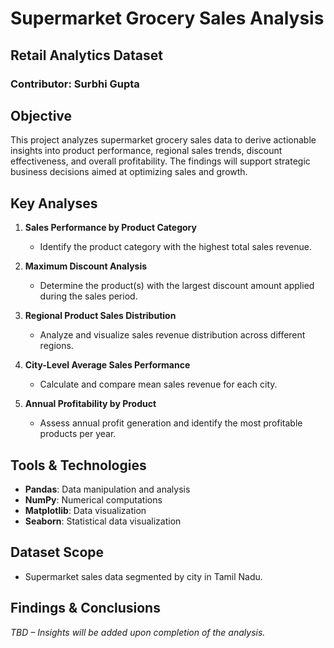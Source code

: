 # Supermarket Grocery Sales Analysis

## Retail Analytics Dataset

### Contributor: Surbhi Gupta

## Objective
This project analyzes supermarket grocery sales data to derive actionable insights into product performance, regional sales trends, discount effectiveness, and overall profitability. The findings will support strategic business decisions aimed at optimizing sales and growth.

## Key Analyses

1. **Sales Performance by Product Category**  
   - Identify the product category with the highest total sales revenue.
   
2. **Maximum Discount Analysis**  
   - Determine the product(s) with the largest discount amount applied during the sales period.
   
3. **Regional Product Sales Distribution**  
   - Analyze and visualize sales revenue distribution across different regions.
   
4. **City-Level Average Sales Performance**  
   - Calculate and compare mean sales revenue for each city.
   
5. **Annual Profitability by Product**  
   - Assess annual profit generation and identify the most profitable products per year.

## Tools & Technologies
- **Pandas**: Data manipulation and analysis
- **NumPy**: Numerical computations
- **Matplotlib**: Data visualization
- **Seaborn**: Statistical data visualization

## Dataset Scope
- Supermarket sales data segmented by city in Tamil Nadu.

## Findings & Conclusions
*TBD – Insights will be added upon completion of the analysis.*

